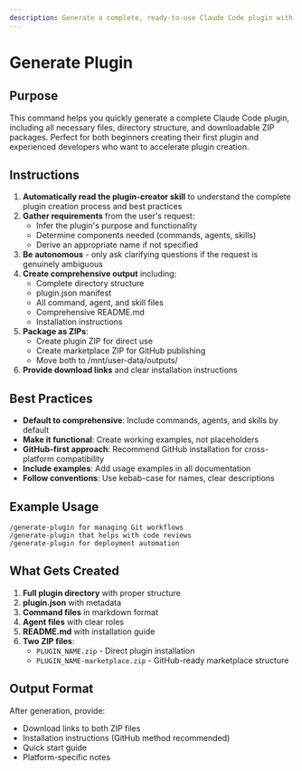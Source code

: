 ```yaml
---
description: Generate a complete, ready-to-use Claude Code plugin with all necessary files and structure
---
```


# Generate Plugin

## Purpose
This command helps you quickly generate a complete Claude Code plugin, including all necessary files, directory structure, and downloadable ZIP packages. Perfect for both beginners creating their first plugin and experienced developers who want to accelerate plugin creation.

## Instructions

1. **Automatically read the plugin-creator skill** to understand the complete plugin creation process and best practices
2. **Gather requirements** from the user's request:
   - Infer the plugin's purpose and functionality
   - Determine components needed (commands, agents, skills)
   - Derive an appropriate name if not specified
3. **Be autonomous** - only ask clarifying questions if the request is genuinely ambiguous
4. **Create comprehensive output** including:
   - Complete directory structure
   - plugin.json manifest
   - All command, agent, and skill files
   - Comprehensive README.md
   - Installation instructions
5. **Package as ZIPs**:
   - Create plugin ZIP for direct use
   - Create marketplace ZIP for GitHub publishing
   - Move both to /mnt/user-data/outputs/
6. **Provide download links** and clear installation instructions

## Best Practices

- **Default to comprehensive**: Include commands, agents, and skills by default
- **Make it functional**: Create working examples, not placeholders
- **GitHub-first approach**: Recommend GitHub installation for cross-platform compatibility
- **Include examples**: Add usage examples in all documentation
- **Follow conventions**: Use kebab-case for names, clear descriptions

## Example Usage

```
/generate-plugin for managing Git workflows
/generate-plugin that helps with code reviews
/generate-plugin for deployment automation
```

## What Gets Created

1. **Full plugin directory** with proper structure
2. **plugin.json** with metadata
3. **Command files** in markdown format
4. **Agent files** with clear roles
5. **README.md** with installation guide
6. **Two ZIP files**:
   - `PLUGIN_NAME.zip` - Direct plugin installation
   - `PLUGIN_NAME-marketplace.zip` - GitHub-ready marketplace structure

## Output Format

After generation, provide:
- Download links to both ZIP files
- Installation instructions (GitHub method recommended)
- Quick start guide
- Platform-specific notes
